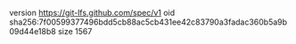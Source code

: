 version https://git-lfs.github.com/spec/v1
oid sha256:7f00599377496bdd5cb88ac5cb431ee42c83790a3fadac360b5a9b09d44e18b8
size 1567
